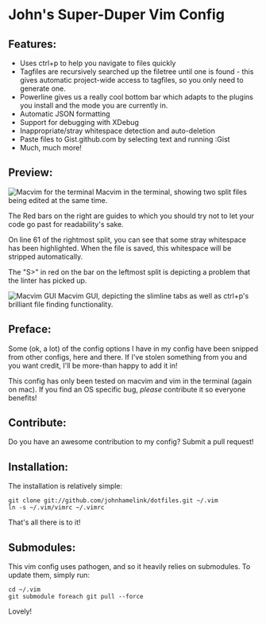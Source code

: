 John's Super-Duper Vim Config
==============================

Features:
---------

- Uses ctrl+p to help you navigate to files quickly
- Tagfiles are recursively searched up the filetree until one is found - this
  gives automatic project-wide access to tagfiles, so you only need to generate one.
- Powerline gives us a really cool bottom bar which adapts to the plugins you install and
  the mode you are currently in.
- Automatic JSON formatting
- Support for debugging with XDebug
- Inappropriate/stray whitespace detection and auto-deletion
- Paste files to Gist.github.com by selecting text and running :Gist
- Much, much more!


Preview:
--------

![Macvim for the terminal](http://i.imgur.com/8suZd.png)
Macvim in the terminal, showing two split files being edited at the same time.

The Red bars on the right are guides to which you should try not to let your code
go past for readability's sake.

On line 61 of the rightmost split, you can see that some stray whitespace has been
highlighted. When the file  is saved, this whitespace will be stripped automatically.

The "S>" in red on the bar on the leftmost split is depicting a problem that the linter
has picked up.

![Macvim GUI](http://i.imgur.com/4pcaQ.png)
Macvim GUI, depicting the slimline tabs as well as ctrl+p's brilliant file finding
functionality.


Preface:
-------
Some (ok, a lot) of the config options I have in my config have been snipped from
other configs, here and there. If I've stolen something from you and you want
credit, I'll be more-than happy to add it in!

This config has only been tested on macvim and vim in the terminal (again on mac).
If you find an OS specific bug, _please_ contribute it so everyone benefits!

Contribute:
----------
Do you have an awesome contribution to my config? Submit a pull request!

Installation:
------------
The installation is relatively simple:

    git clone git://github.com/johnhamelink/dotfiles.git ~/.vim
    ln -s ~/.vim/vimrc ~/.vimrc

That's all there is to it!

Submodules:
----------
This vim config uses pathogen, and so it heavily relies on submodules. To update them, simply run:

	cd ~/.vim
	git submodule foreach git pull --force

Lovely!